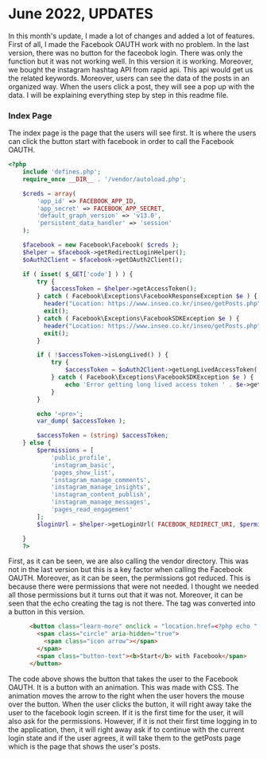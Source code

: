 <h1>June 2022, UPDATES</h1>
In this month's update, I made a lot of changes and added a lot of features. First of all, I made the Facebook OAUTH work with no problem. In the last version, there was no button for the faceobok login. There was only the function but it was not working well. In this version it is working. Moreover, we bought the instagram hashtag API from rapid api. This api would get us the related keywords. Moreover, users can see the data of the posts in an organized way. When the users click a post, they will see a pop up with the data. I will be explaining everything step by step in this readme file.

<h3>Index Page</h3>
The index page is the page that the users will see first. It is where the users can click the button start with facebook in order to call the Facebook OAUTH. 

```php
<?php
    include 'defines.php';
    require_once __DIR__ . '/vendor/autoload.php';

    $creds = array(
        'app_id' => FACEBOOK_APP_ID,
        'app_secret' => FACEBOOK_APP_SECRET,
        'default_graph_version' => 'v13.0',
        'persistent_data_handler' => 'session'
    );

    $facebook = new Facebook\Facebook( $creds );
    $helper = $facebook->getRedirectLoginHelper();
    $oAuth2Client = $facebook->getOAuth2Client();

    if ( isset( $_GET['code'] ) ) {
        try {
            $accessToken = $helper->getAccessToken();
        } catch ( Facebook\Exceptions\FacebookResponseException $e ) {
          header("Location: https://www.inseo.co.kr/inseo/getPosts.php");
          exit();
        } catch ( Facebook\Exceptions\FacebookSDKException $e ) {
          header("Location: https://www.inseo.co.kr/inseo/getPosts.php");
          exit();
        }

        if ( !$accessToken->isLongLived() ) {
            try {
                $accessToken = $oAuth2Client->getLongLivedAccessToken( $accessToken );
            } catch ( Facebook\Exceptions\FacebookSDKException $e ) {
                echo 'Error getting long lived access token ' . $e->getMessage();
            }
        }

        echo '<pre>';
        var_dump( $accessToken );

        $accessToken = (string) $accessToken;
    } else {
        $permissions = [
            'public_profile',
            'instagram_basic',
            'pages_show_list',
            'instagram_manage_comments',
            'instagram_manage_insights',
            'instagram_content_publish',
            'instagram_manage_messages',
            'pages_read_engagement'
        ];
        $loginUrl = $helper->getLoginUrl( FACEBOOK_REDIRECT_URI, $permissions );

    }
    ?>
```
First, as it can be seen, we are also calling the vendor directory. This was not in the last version but this is a key factor when calling the Facebook OAUTH. Moreover, as it can be seen, the permissions got reduced. This is because there were permissions that were not needed. I thought we needed all those permissions but it turns out that it was not. Moreover, it can be seen that the echo creating the <a> tag is not there. The <a> tag was converted into a button in this version.

```html
      <button class="learn-more" onclick = "location.href=<?php echo "'" . $loginUrl. "'";?>">
        <span class="circle" aria-hidden="true">
          <span class="icon arrow"></span>
        </span>
        <span class="button-text"><b>Start</b> with Facebook</span>
      </button>
```
The code above shows the button that takes the user to the Facebook OAUTH. It is a button with an animation. This was made with CSS. The animation moves the arrow to the right when the user hovers the mouse over the button. When the user clicks the button, it will right away take the user to the facebook login screen. If it is the first time for the user, it will also ask for the permissions. However, if it is not their first time logging in to the application, then, it will right away ask if to continue with the current login state and if the user agrees, it will take them to the getPosts page which is the page that shows the user's posts. 
